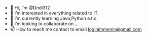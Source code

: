 - 👋 Hi, I’m @Dndi312
- 👀 I’m interested in everything related to IT.
- 🌱 I’m currently learning Java,Python e.t.c.
- 💞️ I’m looking to collaborate on ...
- 📫 How to reach me contact to email loginimmenin@gmail.com

<!---
Dndi312/Dndi312 is a ✨ special ✨ repository because its `README.md` (this file) appears on your GitHub profile.
You can click the Preview link to take a look at your changes.
--->
